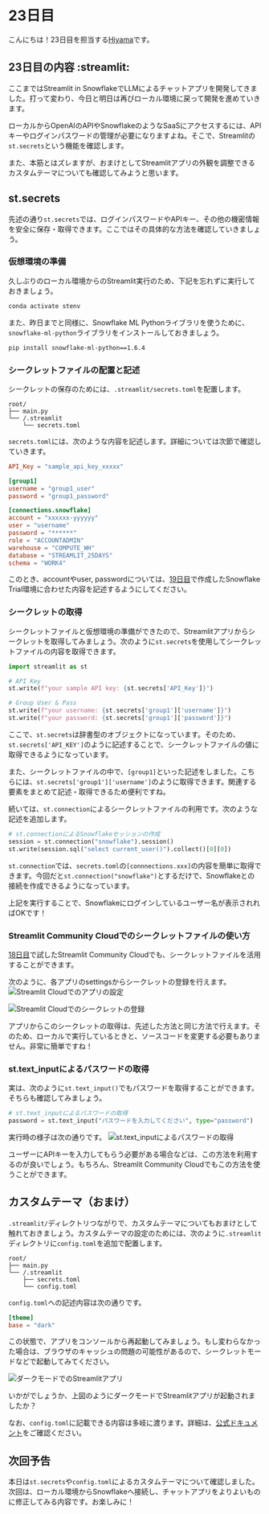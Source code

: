 # 23日目
こんにちは！23日目を担当する[Hiyama](https://x.com/toru_data)です。

## 23日目の内容 :streamlit:
ここまではStreamlit in SnowflakeでLLMによるチャットアプリを開発してきました。打って変わり、今日と明日は再びローカル環境に戻って開発を進めていきます。

ローカルからOpenAIのAPIやSnowflakeのようなSaaSにアクセスするには、APIキーやログインパスワードの管理が必要になりますよね。そこで、Streamlitの`st.secrets`という機能を確認します。

また、本筋とはズレますが、おまけとしてStreamlitアプリの外観を調整できるカスタムテーマについても確認してみようと思います。

## st.secrets
先述の通り`st.secrets`では、ログインパスワードやAPIキー、その他の機密情報を安全に保存・取得できます。ここではその具体的な方法を確認していきましょう。

### 仮想環境の準備
久しぶりのローカル環境からのStreamlit実行のため、下記を忘れずに実行しておきましょう。
```sh
conda activate stenv
```

また、昨日までと同様に、Snowflake ML Pythonライブラリを使うために、`snowflake-ml-python`ライブラリをインストールしておきましょう。
```sh
pip install snowflake-ml-python==1.6.4
```

### シークレットファイルの配置と記述

シークレットの保存のためには、`.streamlit/secrets.toml`を配置します。
```
root/
├── main.py
└── /.streamlit
    └── secrets.toml
```

`secrets.toml`には、次のような内容を記述します。詳細については次節で確認していきます。
```toml
API_Key = "sample_api_key_xxxxx"

[group1]
username = "group1_user"
password = "group1_password"

[connections.snowflake]
account = "xxxxxx-yyyyyy"
user = "username"
password = "******"
role = "ACCOUNTADMIN"
warehouse = "COMPUTE_WH"
database = "STREAMLIT_25DAYS"
schema = "WORK4"
```

このとき、accountやuser, passwordについては、[19日目](https://st-advent-calendar-2024.streamlit.app/?day=19)で作成したSnowflake Trial環境に合わせた内容を記述するようにしてください。


### シークレットの取得
シークレットファイルと仮想環境の準備ができたので、Streamlitアプリからシークレットを取得してみましょう。次のように`st.secrets`を使用してシークレットファイルの内容を取得できます。
```python
import streamlit as st

# API Key
st.write(f"your sample API key: {st.secrets['API_Key']}")

# Group User & Pass
st.write(f"your username: {st.secrets['group1']['username']}")
st.write(f"your password: {st.secrets['group1']['password']}")
```

ここで、`st.secrets`は辞書型のオブジェクトになっています。そのため、`st.secrets['API_KEY']`のように記述することで、シークレットファイルの値に取得できるようになっています。

また、シークレットファイルの中で、`[group1]`といった記述をしました。こちらには、`st.secrets['group1']['username']`のように取得できます。関連する要素をまとめて記述・取得できるため便利ですね。


続いては、`st.connection`によるシークレットファイルの利用です。次のような記述を追加します。
```python
# st.connectionによるSnowflakeセッションの作成
session = st.connection("snowflake").session()
st.write(session.sql("select current_user()").collect()[0][0])
```

`st.connection`では、`secrets.toml`の`[connnections.xxx]`の内容を簡単に取得できます。今回だと`st.connection("snowflake")`とするだけで、Snowflakeとの接続を作成できるようになっています。

上記を実行することで、Snowflakeにログインしているユーザー名が表示されればOKです！

### Streamlit Community Cloudでのシークレットファイルの使い方
[18日目](https://st-advent-calendar-2024.streamlit.app/?day=18)で試したStreamlit Community Cloudでも、シークレットファイルを活用することができます。

次のように、各アプリのsettingsからシークレットの登録を行えます。
![Streamlit Cloudでのアプリの設定](app/static/day23_1.png "Streamlit Cloudでのアプリの設定")

![Streamlit Cloudでのシークレットの登録](app/static/day23_2.png "Streamlit Cloudでのシークレットの登録")

アプリからこのシークレットの取得は、先述した方法と同じ方法で行えます。そのため、ローカルで実行しているときと、ソースコードを変更する必要もありません。非常に簡単ですね！

### st.text_inputによるパスワードの取得
実は、次のように`st.text_input()`でもパスワードを取得することができます。そちらも確認してみましょう。
```python
# st.text_inputによるパスワードの取得
password = st.text_input("パスワードを入力してください", type="password")
```

実行時の様子は次の通りです。
![st.text_inputによるパスワードの取得](app/static/day23_3.png "st.text_inputによるパスワードの取得")

ユーザーにAPIキーを入力してもらう必要がある場合などは、この方法を利用するのが良いでしょう。もちろん、Streamlit Community Cloudでもこの方法を使うことができます。


## カスタムテーマ（おまけ）
`.streamlit/`ディレクトリつながりで、カスタムテーマについてもおまけとして触れておきましょう。カスタムテーマの設定のためには、次のように`.streamlit`ディレクトリに`config.toml`を追加で配置します。
```
root/
├── main.py
└── /.streamlit
    ├── secrets.toml
    └── config.toml
```

`config.toml`への記述内容は次の通りです。
```toml
[theme]
base = "dark"
```

この状態で、アプリをコンソールから再起動してみましょう。もし変わらなかった場合は、ブラウザのキャッシュの問題の可能性があるので、シークレットモードなどで起動してみてください。

![ダークモードでのStreamlitアプリ](app/static/day23_4.png "ダークモードでのStreamlitアプリ")

いかがでしょうか、上図のようにダークモードでStreamlitアプリが起動されましたか？

なお、`config.toml`に記載できる内容は多岐に渡ります。詳細は、[公式ドキュメント](https://docs.streamlit.io/develop/api-reference/configuration/config.toml)をご確認ください。


## 次回予告
本日は`st.secrets`や`config.toml`によるカスタムテーマについて確認しました。次回は、ローカル環境からSnowflakeへ接続し、チャットアプリをよりよいものに修正してみる内容です。お楽しみに！